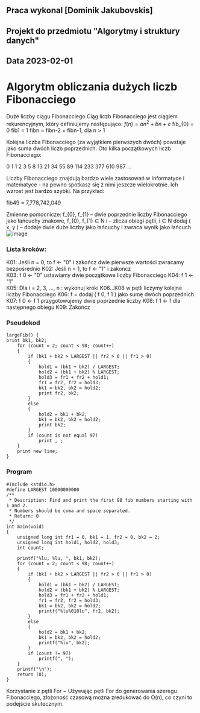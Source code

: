 ## Praca wykonal [Dominik Jakubovskis]

## Projekt do przedmiotu "Algorytmy i struktury danych"

## Data 2023-02-01

# Algorytm obliczania dużych liczb Fibonacciego

Duże liczby ciągu Fibonacciego
Ciąg liczb Fibonacciego jest ciągiem rekurencyjnym, który definiujemy następująco:
$f(n)=an^{2}+bn+c$ 
fib_{0}  = 0
fib1  = 1
fibn  = fibn-2 + fibn-1, dla n  > 1

Kolejna liczba Fibonacciego (za wyjątkiem pierwszych dwóch) powstaje jako suma dwóch liczb poprzednich. Oto kilka początkowych liczb Fibonacciego:

0 1 1 2 3 5 8 13 21 34 55 89 114 233 377 610 987 ... 

Liczby Fibonacciego znajdują bardzo wiele zastosowań w informatyce i matematyce - na pewno spotkasz się z nimi jeszcze wielokrotnie. Ich wzrost jest bardzo szybki. Na przykład:

fib49  = 7,778,742,049

Zmienne pomocnicze:
f_{0}, f_{1}	 –	dwie poprzednie liczby Fibonacciego jako łańcuchy znakowe, f_{0}, f_{1}  ∈ N
i	 –	zlicza obiegi pętli, i  ∈ N
dodaj ( x, y )	 – 	dodaje dwie duże liczby jako łańcuchy i zwraca wynik jako łańcuch
![image](https://user-images.githubusercontent.com/47005404/216173018-b26d6b4f-57ab-4cff-941b-a87e8aac1b73.png)


### Lista kroków:
K01:	Jeśli n  = 0,
to f  ← "0" i zakończ	dwie pierwsze wartości zwracamy bezpośrednio
K02:	Jeśli n  = 1,
to f  ← "1" i zakończ	 
K03:	f 0 ← "0"	ustawiamy dwie początkowe liczby Fibonacciego
K04:	f 1 ← "1"	 
K05:	Dla i  = 2, 3, ..., n :
wykonuj kroki K06...K08	w pętli liczymy kolejne liczby Fibonacciego
K06:	    f  = dodaj ( f 0, f 1 )	jako sumę dwóch poprzednich
K07:	    f 0 ← f 1	przygotowujemy dwie poprzednie liczby
K08:	    f 1 ← f	dla następnego obiegu
K09:	Zakończ	 

### Pseudokod
```
largeFib() {
print bk1, bk2;
	for (count = 2; count < 98; count++)
	{
		if (bk1 + bk2 > LARGEST || fr2 > 0 || fr1 > 0)
		{
			hold1 = (bk1 + bk2) / LARGEST;
			hold2 = (bk1 + bk2) % LARGEST;
			hold3 = fr1 + fr2 + hold1;
			fr1 = fr2, fr2 = hold3;
			bk1 = bk2, bk2 = hold2;
			print fr2, bk2;
		}
		else
		{
			hold2 = bk1 + bk2;
			bk1 = bk2, bk2 = hold2;
			print bk2;
		}
		if (count is not equal 97)
			print , ;
	}
	print new line;
}
```


### Program
```
#include <stdio.h>
#define LARGEST 10000000000
/**
 * Description: Find and print the first 98 fib numbers starting with 1 and 2.
 * Numbers should be coma and space separated.
 * Return: 0
 */
int main(void)
{
	unsigned long int fr1 = 0, bk1 = 1, fr2 = 0, bk2 = 2;
	unsigned long int hold1, hold2, hold3;
	int count;

	printf("%lu, %lu, ", bk1, bk2);
	for (count = 2; count < 98; count++)
	{
		if (bk1 + bk2 > LARGEST || fr2 > 0 || fr1 > 0)
		{
			hold1 = (bk1 + bk2) / LARGEST;
			hold2 = (bk1 + bk2) % LARGEST;
			hold3 = fr1 + fr2 + hold1;
			fr1 = fr2, fr2 = hold3;
			bk1 = bk2, bk2 = hold2;
			printf("%lu%010lu", fr2, bk2);
		}
		else
		{
			hold2 = bk1 + bk2;
			bk1 = bk2, bk2 = hold2;
			printf("%lu", bk2);
		}
		if (count != 97)
			printf(", ");
	}
	printf("\n");
	return (0);
}
```

Korzystanie z pętli For − Używając pętli For do generowania szeregu Fibonacciego, złożoność czasową można zredukować do O(n), co czyni to podejście skutecznym.
